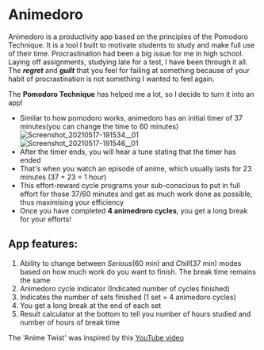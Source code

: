 # Animedoro

Animedoro is a productivity app based on the principles of the Pomodoro Technique. It is a tool I built to motivate students to study and make full use of their time. 
Procrastination had been a big issue for me in high school. Laying off assignments, studying late for a test, I have been through it all. The _**regret**_ and _**guilt**_ that you feel for failing at something because of your habit of procrastination is not something I wanted to feel again.

The **Pomodoro Technique** has helped me a lot, so I decide to turn it into an app! 

* Similar to how pomodoro works, animedoro has an initial timer of 37 minutes(you can change the time to 60 minutes) 
![Screenshot_20210517-191534__01](https://user-images.githubusercontent.com/71526713/123508898-d78de480-d68f-11eb-8f44-c8f6e30d935b.jpg)                
![Screenshot_20210517-191546__01](https://user-images.githubusercontent.com/71526713/123508970-5a16a400-d690-11eb-82cf-dddbe5a67136.jpg)
* After the timer ends, you will hear a tune stating that the timer has ended
* That's when you watch an episode of anime, which usually lasts for 23 minutes (37 + 23 = 1 hour)
* This effort-reward cycle programs your sub-conscious to put in full effort for those 37/60 minutes and get as much work done as possible, thus maximising your efficiency
* Once you have completed **4 animedroro cycles**, you get a long break for your efforts!

## App features:

1. Ability to change between _Serious_(60 min) and _Chill_(37 min) modes based on how much work do you want to finish. The break time remains the same
2. Animedoro cycle indicator (Indicated number of cycles finished)
3. Indicates the number of sets finished (1 set = 4 animedoro cycles)
4. You get a long break at the end of each set
5. Result calculator at the bottom to tell you number of hours studied and number of hours of break time

The 'Anime Twist' was inspired by this [YouTube video](https://www.youtube.com/watch?v=bUjGZJIgse0)
